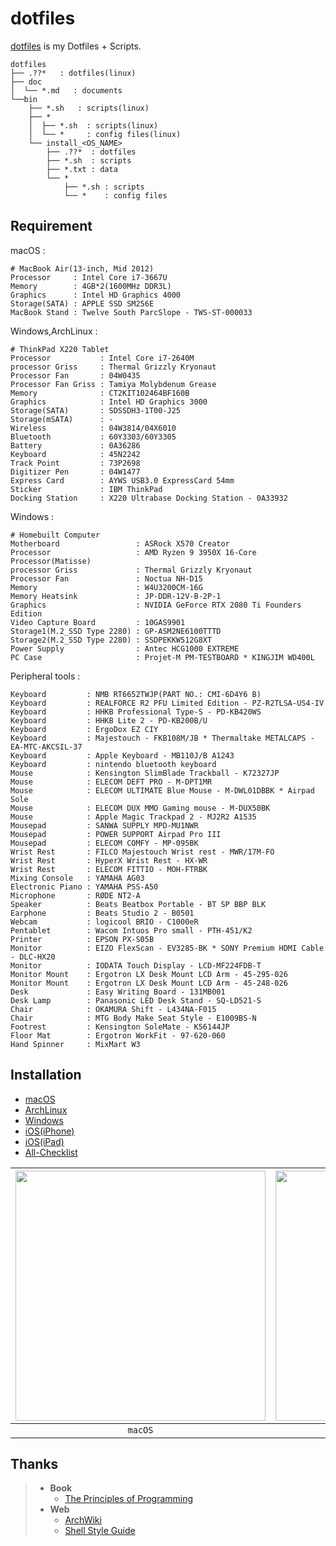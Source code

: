 # dotfiles
[dotfiles](https://ghsable.github.io/dotfiles/) is my Dotfiles + Scripts.

    dotfiles
    ├── .??*   : dotfiles(linux)
    ├── doc
    │  └── *.md   : documents
    └──bin
        ├── *.sh   : scripts(linux)
        ├── *
        │  ├── *.sh  : scripts(linux)
        │  └── *     : config files(linux)
        └── install_<OS_NAME>
            ├── .??*  : dotfiles
            ├── *.sh  : scripts
            ├── *.txt : data
            └── *
                ├── *.sh : scripts
                └── *    : config files

## Requirement
macOS :

    # MacBook Air(13-inch, Mid 2012)
    Processor     : Intel Core i7-3667U
    Memory        : 4GB*2(1600MHz DDR3L)
    Graphics      : Intel HD Graphics 4000
    Storage(SATA) : APPLE SSD SM256E
    MacBook Stand : Twelve South ParcSlope - TWS-ST-000033

Windows,ArchLinux :

    # ThinkPad X220 Tablet
    Processor           : Intel Core i7-2640M
    processor Griss     : Thermal Grizzly Kryonaut
    Processor Fan       : 04W0435
    Processor Fan Griss : Tamiya Molybdenum Grease
    Memory              : CT2KIT102464BF160B
    Graphics            : Intel HD Graphics 3000
    Storage(SATA)       : SDSSDH3-1T00-J25
    Storage(mSATA)      : -
    Wireless            : 04W3814/04X6010
    Bluetooth           : 60Y3303/60Y3305
    Battery             : 0A36286
    Keyboard            : 45N2242
    Track Point         : 73P2698
    Digitizer Pen       : 04W1477
    Express Card        : AYWS USB3.0 ExpressCard 54mm
    Sticker             : IBM ThinkPad
    Docking Station     : X220 Ultrabase Docking Station - 0A33932

Windows :

    # Homebuilt Computer
    Motherboard                 : ASRock X570 Creator
    Processor                   : AMD Ryzen 9 3950X 16-Core Processor(Matisse)
    processor Griss             : Thermal Grizzly Kryonaut
    Processor Fan               : Noctua NH-D15
    Memory                      : W4U3200CM-16G
    Memory Heatsink             : JP-DDR-12V-B-2P-1
    Graphics                    : NVIDIA GeForce RTX 2080 Ti Founders Edition
    Video Capture Board         : 10GAS9901
    Storage1(M.2_SSD Type 2280) : GP-ASM2NE6100TTTD
    Storage2(M.2_SSD Type 2280) : SSDPEKKW512G8XT
    Power Supply                : Antec HCG1000 EXTREME
    PC Case                     : Projet-M PM-TESTBOARD * KINGJIM WD400L

Peripheral tools :

    Keyboard         : NMB RT6652TWJP(PART NO.: CMI-6D4Y6 B)
    Keyboard         : REALFORCE R2 PFU Limited Edition - PZ-R2TLSA-US4-IV
    Keyboard         : HHKB Professional Type-S - PD-KB420WS
    Keyboard         : HHKB Lite 2 - PD-KB200B/U
    Keyboard         : ErgoDox EZ CIY
    Keyboard         : Majestouch - FKB108M/JB * Thermaltake METALCAPS - EA-MTC-AKCSIL-37
    Keyboard         : Apple Keyboard - MB110J/B A1243
    Keyboard         : nintendo bluetooth keyboard
    Mouse            : Kensington SlimBlade Trackball - K72327JP
    Mouse            : ELECOM DEFT PRO - M-DPT1MR
    Mouse            : ELECOM ULTIMATE Blue Mouse - M-DWL01DBBK * Airpad Sole
    Mouse            : ELECOM DUX MMO Gaming mouse - M-DUX50BK
    Mouse            : Apple Magic Trackpad 2 - MJ2R2 A1535
    Mousepad         : SANWA SUPPLY MPD-MU1NWR
    Mousepad         : POWER SUPPORT Airpad Pro III
    Mousepad         : ELECOM COMFY - MP-095BK
    Wrist Rest       : FILCO Majestouch Wrist rest - MWR/17M-FO
    Wrist Rest       : HyperX Wrist Rest - HX-WR
    Wrist Rest       : ELECOM FITTIO - MOH-FTRBK
    Mixing Console   : YAMAHA AG03
    Electronic Piano : YAMAHA PSS-A50
    Microphone       : RØDE NT2-A
    Speaker          : Beats Beatbox Portable - BT SP BBP BLK
    Earphone         : Beats Studio 2 - B0501
    Webcam           : logicool BRIO - C1000eR
    Pentablet        : Wacom Intuos Pro small - PTH-451/K2
    Printer          : EPSON PX-S05B
    Monitor          : EIZO FlexScan - EV3285-BK * SONY Premium HDMI Cable - DLC-HX20
    Monitor          : IODATA Touch Display - LCD-MF224FDB-T
    Monitor Mount    : Ergotron LX Desk Mount LCD Arm - 45-295-026
    Monitor Mount    : Ergotron LX Desk Mount LCD Arm - 45-248-026
    Desk             : Easy Writing Board - 131MB001
    Desk Lamp        : Panasonic LED Desk Stand - SQ-LD521-S
    Chair            : OKAMURA Shift - L434NA-F015
    Chair            : MTG Body Make Seat Style - E1009BS-N
    Footrest         : Kensington SoleMate - K56144JP
    Floor Mat        : Ergotron WorkFit - 97-620-060
    Hand Spinner     : MixMart W3

## Installation
* [macOS](https://github.com/ghsable/dotfiles/blob/main/bin/install_macos/README.md)
* [ArchLinux](https://github.com/ghsable/dotfiles/blob/main/bin/install_archlinux/README.md)
* [Windows](https://github.com/ghsable/dotfiles/blob/main/bin/install_windows/README.md)
* [iOS(iPhone)](https://github.com/ghsable/dotfiles/blob/main/bin/install_ios/iPhone/README.md)
* [iOS(iPad)](https://github.com/ghsable/dotfiles/blob/main/bin/install_ios/iPad/README.md)
* [All-Checklist](https://github.com/ghsable/dotfiles/blob/main/bin/install_all/checklist.md)

| <img src="https://raw.githubusercontent.com/ghsable/dotfiles/main/bin/install_macos/README.gif" width="400"> | <img src="https://raw.githubusercontent.com/ghsable/dotfiles/main/bin/install_archlinux/README.gif" width="400"> |
|:---:|:---:|
| `macOS` | `ArchLinux` |

## Thanks
> * **Book**
>   * [The Principles of Programming](http://www.shuwasystem.co.jp/products/7980html/4614.html)
> * **Web**
>   * [ArchWiki](https://www.archlinux.jp/)
>   * [Shell Style Guide](https://google.github.io/styleguide/shell.xml)
